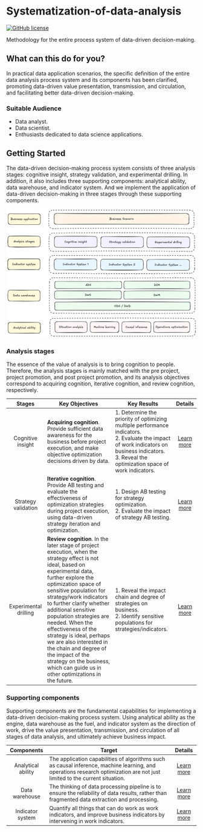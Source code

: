 # Systematization-of-data-analysis
[![GitHub license][license-badge]][license-url]

[license-badge]: https://img.shields.io/badge/license-MIT-green
[license-url]: https://github.com/ZhixinChang/Systematization-of-data-analysis/blob/main/LICENSE

Methodology for the entire process system of data-driven decision-making.

## What can this do for you?
In practical data application scenarios, the specific definition of the entire data analysis process system and its components has been clarified, promoting data-driven value presentation, transmission, and circulation, and facilitating better data-driven decision-making.

### Suitable Audience
- Data analyst.
- Data scientist.
- Enthusiasts dedicated to data science applications.

## Getting Started
The data-driven decision-making process system consists of three analysis stages: cognitive insight, strategy validation, and experimental drilling. In addition, it also includes three supporting components: analytical ability, data warehouse, and indicator system. And we implement the application of data-driven decision-making in three stages through these supporting components.

![Data-driven-decision-making-full-process-system](https://github.com/ZhixinChang/Systematization-of-data-analysis/blob/main/images/Data-driven-decision-making-full-process-system.png "Data-driven-decision-making-full-process-system")


### Analysis stages
The essence of the value of analysis is to bring cognition to people. Therefore, the analysis stages is mainly matched with the pre project, project promotion, and post project promotion, and its analysis objectives correspond to acquiring cognition, iterative cognition, and review cognition, respectively.

| Stages | Key Objectives | Key Results | Details |
|:------:|----------------|-------------|:-------:|
| Cognitive insight | **Acquiring cognition**. Provide sufficient data awareness for the business before project execution, and make objective optimization decisions driven by data. | 1. Determine the priority of optimizing multiple performance indicators.<br>2. Evaluate the impact of work indicators on business indicators.<br>3. Reveal the optimization space of work indicators. | [Learn more][cognitive insight] |
| Strategy validation | **Iterative cognition**. Provide AB testing and evaluate the effectiveness of optimization strategies during project execution, using data-driven strategy iteration and optimization. | 1. Design AB testing for strategy optimization.<br>2. Evaluate the impact of strategy AB testing. | [Learn more][strategy validation] |
| Experimental drilling | **Review cognition**. In the later stage of project execution, when the strategy effect is not ideal, based on experimental data, further explore the optimization space of sensitive population for strategy/work indicators to further clarify whether additional sensitive population strategies are needed. When the effectiveness of the strategy is ideal, perhaps we are also interested in the chain and degree of the impact of the strategy on the business, which can guide us in other optimizations in the future. | 1. Reveal the impact chain and degree of strategies on business.<br>2. Identify sensitive populations for strategies/indicators. | [Learn more][experimental drilling] |

[cognitive insight]: https://github.com/ZhixinChang/Systematization-of-data-analysis/tree/main/cognitive-insight "cognitive insight"
[strategy validation]: https://github.com/ZhixinChang/Systematization-of-data-analysis/tree/main/strategy-validation "strategy validation"
[experimental drilling]: https://github.com/ZhixinChang/Systematization-of-data-analysis/tree/main/experimental-drilling "experimental drilling"

### Supporting components
Supporting components are the fundamental capabilities for implementing a data-driven decision-making process system. Using analytical ability as the engine, data warehouse as the fuel, and indicator system as the direction of work, drive the value presentation, transmission, and circulation of all stages of data analysis, and ultimately achieve business impact.

| Components | Target | Details |
|:----------:|--------|:-------:|
| Analytical ability | The application capabilities of algorithms such as causal inference, machine learning, and operations research optimization are not just limited to the current situation. | [Learn more][analytical ability] |
| Data warehouse | The thinking of data processing pipeline is to ensure the reliability of data results, rather than fragmented data extraction and processing. | [Learn more][data warehouse] |
| Indicator system | Quantify all things that can do work as work indicators, and improve business indicators by intervening in work indicators. | [Learn more][indicator system] |

[analytical ability]: https://github.com/ZhixinChang/Systematization-of-data-analysis/tree/main/analytical-ability "analytical ability"
[data warehouse]: https://github.com/ZhixinChang/Systematization-of-data-analysis/tree/main/data-warehouse "data warehouse"
[indicator system]: https://github.com/ZhixinChang/Systematization-of-data-analysis/tree/main/indicator-system "indicator system"

